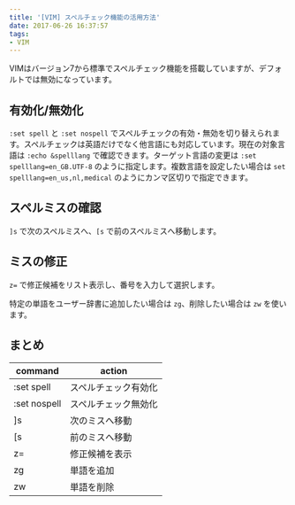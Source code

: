 ```yaml
---
title: '[VIM] スペルチェック機能の活用方法'
date: 2017-06-26 16:37:57
tags:
- VIM
---
```

VIMはバージョン7から標準でスペルチェック機能を搭載していますが、デフォルトでは無効になっています。

## 有効化/無効化

`:set spell` と `:set nospell` でスペルチェックの有効・無効を切り替えられます。スペルチェックは英語だけでなく他言語にも対応しています。現在の対象言語は `:echo &spelllang` で確認できます。ターゲット言語の変更は `:set spelllang=en_GB.UTF-8` のように指定します。複数言語を設定したい場合は `set spelllang=en_us,nl,medical` のようにカンマ区切りで指定できます。

## スペルミスの確認

`]s` で次のスペルミスへ、`[s` で前のスペルミスへ移動します。

## ミスの修正

`z=` で修正候補をリスト表示し、番号を入力して選択します。

特定の単語をユーザー辞書に追加したい場合は `zg`、削除したい場合は `zw` を使います。

## まとめ

| command      | action     |
| ------------ | ---------- |
| :set spell   | スペルチェック有効化 |
| :set nospell | スペルチェック無効化 |
| ]s           | 次のミスへ移動 |
| [s           | 前のミスへ移動 |
| z=           | 修正候補を表示 |
| zg           | 単語を追加   |
| zw           | 単語を削除   |
